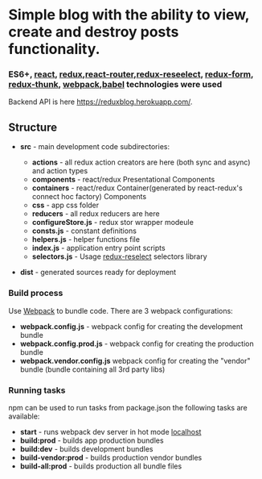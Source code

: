 # Simple blog with the ability to view, create and destroy posts functionality. 

### ES6+, [react](https://facebook.github.io/react/), [redux](http://redux.js.org/),[react-router](https://github.com/ReactTraining/react-router),[redux-reseelect](https://github.com/reactjs/reselect), [redux-form](https://github.com/erikras/redux-form/), [redux-thunk](https://github.com/gaearon/redux-thunk), [webpack](https://webpack.js.org/),[babel](https://babeljs.io/) technologies were used
Backend API is here https://reduxblog.herokuapp.com/.

## Structure

* **src** - main development code
subdirectories:
  - **actions** - all redux action creators are here (both sync and async) and action types
  - **components** - react/redux Presentational Components
  - **containers** - react/redux Container(generated by react-redux's connect hoc factory) Components
  - **css** - app css folder
  - **reducers** - all redux reducers are here
  - **configureStore.js**  - redux stor wrapper modeule
  - **consts.js** - constant definitions
  - **helpers.js** - helper functions file
  - **index.js** - application entry point scripts
  - **selectors.js** -  Usage [redux-reselect](https://github.com/reactjs/reselect) selectors library

* **dist** - generated sources ready for deployment
 ### Build process
   Use [Webpack](https://webpack.github.io/) to bundle code.
   There are 3 webpack configurations:
   - **webpack.config.js** - webpack config for creating the development bundle
   - **webpack.config.prod.js** - webpack config for creating the production bundle
   - **webpack.vendor.config.js** webpack config for creating the "vendor" bundle 
   (bundle containing all 3rd party libs)

### Running tasks
   npm can be used to run tasks from package.json the following tasks are available:
   
* **start** - runs webpack dev server in hot mode [localhost](http://localhost:3333/) 
* **build:prod** - builds app production bundles
* **build:dev** - builds development bundles
* **build-vendor:prod** - builds production vendor bundles
* **build-all:prod** - builds production all bundle files

